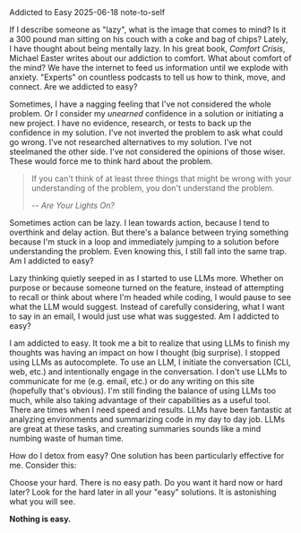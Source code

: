 <post-metadata>
  <post-title>Addicted to Easy</post-title>
  <post-date>2025-06-18</post-date>
  <post-tags>note-to-self</post-tags>
</post-metadata>

If I describe someone as "lazy", what is the image that comes to mind? Is it a 300 pound man sitting on his couch with a coke and bag of chips? Lately, I have thought about being mentally lazy. In his great book, _Comfort Crisis_, Michael Easter writes about our addiction to comfort. What about comfort of the mind? We have the internet to feed us information until we explode with anxiety. "Experts" on countless podcasts to tell us how to think, move, and connect. Are we addicted to easy?

Sometimes, I have a nagging feeling that I've not considered the whole problem. Or I consider my _unearned_ confidence in a solution or initiating a new project. I have no evidence, research, or tests to back up the confidence in my solution. I've not inverted the problem to ask what could go wrong. I've not researched alternatives to my solution. I've not steelmaned the other side. I've not considered the opinions of those wiser. These would force me to think hard about the problem.

> If you can't think of at least three things that might be wrong with your understanding of the problem, you don't understand the problem.
> 
> -- _Are Your Lights On?_

Sometimes action can be lazy. I lean towards action, because I tend to overthink and delay action. But there's a balance between trying something because I'm stuck in a loop and immediately jumping to a solution before understanding the problem. Even knowing this, I still fall into the same trap. Am I addicted to easy?

Lazy thinking quietly seeped in as I started to use LLMs more. Whether on purpose or because someone turned on the feature, instead of attempting to recall or think about where I'm headed while coding, I would pause to see what the LLM would suggest. Instead of carefully considering, what I want to say in an email, I would just use what was suggested. Am I addicted to easy?

I am addicted to easy. It took me a bit to realize that using LLMs to finish my thoughts was having an impact on how I thought (big surprise). I stopped using LLMs as autocomplete. To use an LLM, I initiate the conversation (CLI, web, etc.) and intentionally engage in the conversation. I don't use LLMs to communicate for me (e.g. email, etc.) or do any writing on this site (hopefully that's obvious). I'm still finding the balance of using LLMs too much, while also taking advantage of their capabilities as a useful tool. There are times when I need speed and results. LLMs have been fantastic at analyzing environments and summarizing code in my day to day job. LLMs are great at these tasks, and creating summaries sounds like a mind numbing waste of human time.

How do I detox from easy? One solution has been particularly effective for me. Consider this: 

Choose your hard. There is no easy path. Do you want it hard now or hard later? Look for the hard later in all your "easy" solutions. It is astonishing what you will see.

**Nothing is easy.**
